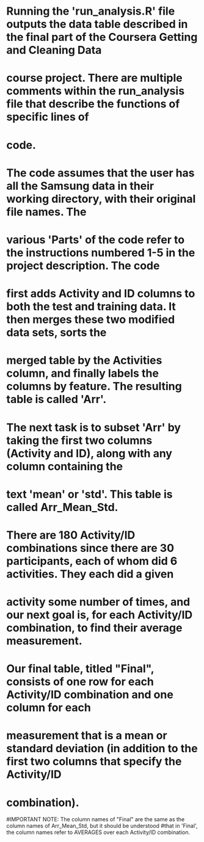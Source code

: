 # Running the 'run_analysis.R' file outputs the data table described in the final part of the Coursera Getting and Cleaning Data 
# course project. There are multiple comments within the run_analysis file that describe the functions of specific lines of
# code. 

# The code assumes that the user has all the Samsung data in their working directory, with their original file names. The 
# various 'Parts' of the code refer to the instructions numbered 1-5 in the project description. The code
# first adds Activity and ID columns to both the test and training data. It then merges these two modified data sets, sorts the 
# merged table by the Activities column, and finally labels the columns by feature. The resulting table is called 'Arr'.

# The next task is to subset 'Arr' by taking the first two columns (Activity and ID), along with any column containing the
# text 'mean' or 'std'. This table is called Arr_Mean_Std.

# There are 180 Activity/ID combinations since there are 30 participants, each of whom did 6 activities. They each did a given
# activity some number of times, and our next goal is, for each Activity/ID combination, to find their average measurement. 
# Our final table, titled "Final", consists of one row for each Activity/ID combination and one column for each 
# measurement that is a mean or standard deviation (in addition to the first two columns that specify the Activity/ID 
# combination). 

#IMPORTANT NOTE: The column names of "Final" are the same as the column names of Arr_Mean_Std, but it should be understood
#that in 'Final', the column names refer to AVERAGES over each Activity/ID combination. 
